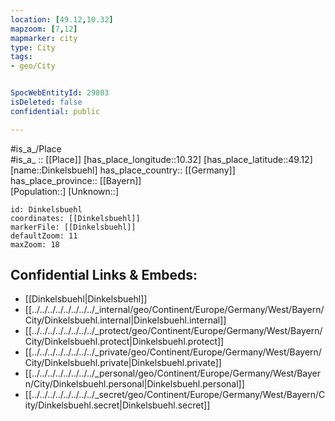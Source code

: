 ```yaml
---
location: [49.12,10.32] 
mapzoom: [7,12] 
mapmarker: city 
type: City
tags:
- geo/City


SpocWebEntityId: 29803
isDeleted: false
confidential: public

---
```

#is_a_/Place  
#is_a_ :: [[Place]] 
[has_place_longitude::10.32] 
[has_place_latitude::49.12] 
[name::Dinkelsbuehl] 
has_place_country:: [[Germany]]  
has_place_province:: [[Bayern]]  
[Population::] 
[Unknown::] 


```leaflet
id: Dinkelsbuehl
coordinates: [[Dinkelsbuehl]] 
markerFile: [[Dinkelsbuehl]] 
defaultZoom: 11 
maxZoom: 18
```


## Confidential Links & Embeds: 
- [[Dinkelsbuehl|Dinkelsbuehl]]  
- [[../../../../../../../../_internal/geo/Continent/Europe/Germany/West/Bayern/City/Dinkelsbuehl.internal|Dinkelsbuehl.internal]] 
- [[../../../../../../../../_protect/geo/Continent/Europe/Germany/West/Bayern/City/Dinkelsbuehl.protect|Dinkelsbuehl.protect]] 
- [[../../../../../../../../_private/geo/Continent/Europe/Germany/West/Bayern/City/Dinkelsbuehl.private|Dinkelsbuehl.private]] 
- [[../../../../../../../../_personal/geo/Continent/Europe/Germany/West/Bayern/City/Dinkelsbuehl.personal|Dinkelsbuehl.personal]] 
- [[../../../../../../../../_secret/geo/Continent/Europe/Germany/West/Bayern/City/Dinkelsbuehl.secret|Dinkelsbuehl.secret]] 
